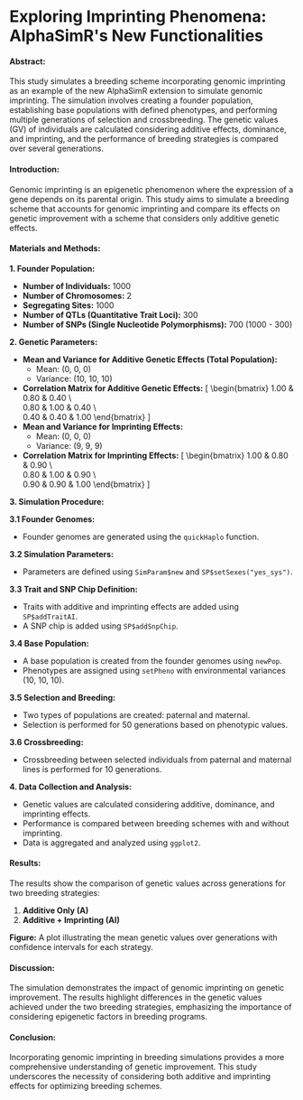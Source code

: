 # Exploring Imprinting Phenomena: AlphaSimR's New Functionalities

#### Abstract:
This study simulates a breeding scheme incorporating genomic imprinting as an example of the new AlphaSimR extension to simulate genomic imprinting. The simulation involves creating a founder population, establishing base populations with defined phenotypes, and performing multiple generations of selection and crossbreeding. The genetic values (GV) of individuals are calculated considering additive effects, dominance, and imprinting, and the performance of breeding strategies is compared over several generations. 

#### Introduction:
Genomic imprinting is an epigenetic phenomenon where the expression of a gene depends on its parental origin. This study aims to simulate a breeding scheme that accounts for genomic imprinting and compare its effects on genetic improvement with a scheme that considers only additive genetic effects.

#### Materials and Methods:

**1. Founder Population:**
- **Number of Individuals:** 1000
- **Number of Chromosomes:** 2
- **Segregating Sites:** 1000
- **Number of QTLs (Quantitative Trait Loci):** 300
- **Number of SNPs (Single Nucleotide Polymorphisms):** 700 (1000 - 300)

**2. Genetic Parameters:**
- **Mean and Variance for Additive Genetic Effects (Total Population):** 
  - Mean: (0, 0, 0)
  - Variance: (10, 10, 10)
- **Correlation Matrix for Additive Genetic Effects:**
  \[
  \begin{bmatrix}
  1.00 & 0.80 & 0.40 \\\
  0.80 & 1.00 & 0.40 \\\
  0.40 & 0.40 & 1.00
  \end{bmatrix}
  \]
- **Mean and Variance for Imprinting Effects:**
  - Mean: (0, 0, 0)
  - Variance: (9, 9, 9)
- **Correlation Matrix for Imprinting Effects:**
  \[
  \begin{bmatrix}
  1.00 & 0.80 & 0.90 \\\
  0.80 & 1.00 & 0.90 \\\
  0.90 & 0.90 & 1.00
  \end{bmatrix}
  \]

**3. Simulation Procedure:**

**3.1 Founder Genomes:**
- Founder genomes are generated using the `quickHaplo` function.

**3.2 Simulation Parameters:**
- Parameters are defined using `SimParam$new` and `SP$setSexes("yes_sys")`.

**3.3 Trait and SNP Chip Definition:**
- Traits with additive and imprinting effects are added using `SP$addTraitAI`.
- A SNP chip is added using `SP$addSnpChip`.

**3.4 Base Population:**
- A base population is created from the founder genomes using `newPop`.
- Phenotypes are assigned using `setPheno` with environmental variances (10, 10, 10).

**3.5 Selection and Breeding:**
- Two types of populations are created: paternal and maternal.
- Selection is performed for 50 generations based on phenotypic values.

**3.6 Crossbreeding:**
- Crossbreeding between selected individuals from paternal and maternal lines is performed for 10 generations.

**4. Data Collection and Analysis:**
- Genetic values are calculated considering additive, dominance, and imprinting effects.
- Performance is compared between breeding schemes with and without imprinting.
- Data is aggregated and analyzed using `ggplot2`.

#### Results:
The results show the comparison of genetic values across generations for two breeding strategies:
1. **Additive Only (A)**
2. **Additive + Imprinting (AI)**

**Figure:**
A plot illustrating the mean genetic values over generations with confidence intervals for each strategy.

#### Discussion:
The simulation demonstrates the impact of genomic imprinting on genetic improvement. The results highlight differences in the genetic values achieved under the two breeding strategies, emphasizing the importance of considering epigenetic factors in breeding programs.

#### Conclusion:
Incorporating genomic imprinting in breeding simulations provides a more comprehensive understanding of genetic improvement. This study underscores the necessity of considering both additive and imprinting effects for optimizing breeding schemes.
